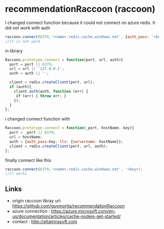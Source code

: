 # recommendationRaccoon (raccoon)
I changed connect function because it could not connect on azure redis.
It did not work with auth
``` js
raccoon.connect(6379,'<name>.redis.cache.windows.net', {auth_pass: '<key>', tls: {servername: '<name>.redis.cache.windows.net'}});
//it is not work
```

in library
``` js
Raccoon.prototype.connect = function(port, url, auth){
  port = port || 6379;
  url = url || '127.0.0.1';
  auth = auth || '';

  client = redis.createClient(port, url);
  if (auth){
    client.auth(auth, function (err) {
     if (err) { throw err; }
    });
  }
};
```


i changed connect function with
``` js
Raccoon.prototype.connect = function(_port, hostName, key){
  port = _port || 6379;
  url = hostName;
  auth = {auth_pass:key, tls: {servername: hostName}};
  client = redis.createClient(port, url, auth);
};
```

finally connect like this
``` js
raccoon.connect(6379,'<name>.redis.cache.windows.net', '<key>);
//it works
```

## Links
+ origin raccoon libray url: <a href="https://github.com/guymorita/recommendationRaccoon" target="_blank">https://github.com/guymorita/recommendationRaccoon</a>
+ azure connection : <a href="https://azure.microsoft.com/en-us/documentation/articles/cache-nodejs-get-started/" target="_blank">https://azure.microsoft.com/en-us/documentation/articles/cache-nodejs-get-started/</a>
+ contact : <a href="http://altamirasoft.com" target="_blank">http://altamirasoft.com</a>
